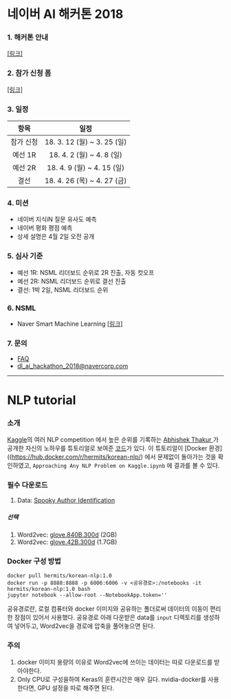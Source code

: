 # 네이버 AI 해커톤 2018

### 1. 해커톤 안내
[[링크]](https://github.com/naver/ai-hackathon-2018/blob/master/README.md)

### 2. 참가 신청 폼
[[링크]](http://naver.me/GyfLHzwg)

### 3. 일정

| 항목    | 일정                        |
|:------:|:--------------------------:|
| 참가 신청 | 18. 3. 12 (월) ~ 3. 25 (일) |
| 예선 1R | 18. 4. 2 (월) ~ 4. 8 (일)   |
| 예선 2R | 18. 4. 9 (월) ~ 4. 15 (일)  |
| 결선    | 18. 4. 26 (목) ~ 4. 27 (금) |

### 4. 미션
* 네이버 지식iN 질문 유사도 예측
* 네이버 평화 평점 예측
* 상세 설명은 4월 2일 오전 공개

### 5. 심사 기준
* 예선 1R: NSML 리더보드 순위로 2R 진출, 자동 컷오프
* 예선 2R: NSML 리더보드 순위로 결선 진출
* 결선: 1박 2일, NSML 리더보드 순위

### 6. NSML
* Naver Smart Machine Learning [[링크]](https://alpha.nsml.navercorp.com/)

### 7. 문의
* [FAQ](https://github.com/naver/ai-hackathon-2018/blob/master/FAQ.md)
* [dl_ai_hackathon_2018@navercorp.com](mailto:dl_ai_hackathon_2018@navercorp.com)

---

# NLP tutorial

### 소개
[Kaggle](https://www.kaggle.com/)의 여러 NLP competition 에서 높은 순위를 기록하는 [Abhishek Thakur
](https://www.kaggle.com/abhishek) 가 공개한 자신의 노하우를 튜토리얼로 보여준 [코드](https://www.kaggle.com/abhishek/approaching-almost-any-nlp-problem-on-kaggle/notebook)가 있다. 이 튜토리얼이 [Docker 환경]((https://hub.docker.com/r/hermits/korean-nlp/) 에서 문제없이 돌아가는 것을 확인하였고, `Approaching Any NLP Problem on Kaggle.ipynb` 에 결과를 볼 수 있다.

### 필수 다운로드
1. Data: [Spooky Author Identification](https://www.kaggle.com/c/spooky-author-identification/data)

##### 선택
1. Word2vec: [glove.840B.300d](http://www-nlp.stanford.edu/data/glove.840B.300d.zip) (2GB)
2. Word2vec: [glove.42B.300d](http://www-nlp.stanford.edu/data/glove.42B.300d.zip) (1.7GB)

### Docker 구성 방법
```
docker pull hermits/korean-nlp:1.0
docker run -p 8888:8888 -p 6006:6006 -v <공유경로>:/notebooks -it hermits/korean-nlp:1.0 bash
jupyter notebook --allow-root --NotebookApp.token=''
```
공유경로란, 로컬 컴퓨터와 docker 이미지와 공유하는 폴더로써 데이터의 이동이 편리한 장점이 있어서 사용했다.
공유경로 아래 다운받은 data를 `input` 디렉토리를 생성하여 넣어두고, Word2vec을 경로에 압축을 풀어놓으면 된다.

### 주의
1. docker 이미지 용량의 이유로 Word2vec에 쓰이는 데이터는 따로 다운로드를 받아야한다.
2. Only CPU로 구성을하여 Keras의 훈련시간은 매우 길다. nvidia-docker를 사용한다면, GPU 설정을 따로 해주면 된다.
